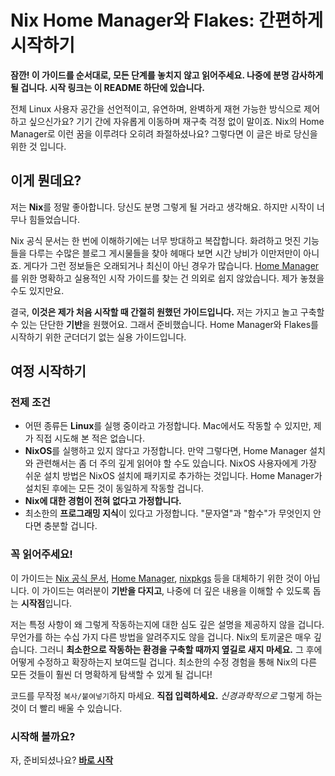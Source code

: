 # Nix Home Manager와 Flakes: 간편하게 시작하기

**잠깐! 이 가이드를 순서대로, 모든 단계를 놓치지 않고 읽어주세요. 나중에 분명 감사하게 될 겁니다. 시작 링크는 이 README 하단에 있습니다.**

전체 Linux 사용자 공간을 선언적이고, 유연하며, 완벽하게 재현 가능한 방식으로 제어하고 싶으신가요? 기기 간에 자유롭게 이동하며 재구축 걱정 없이 말이죠. Nix의 Home Manager로 이런 꿈을 이루려다 오히려 좌절하셨나요? 그렇다면 이 글은 바로 당신을 위한 것 입니다.

## 이게 뭔데요?

저는 **Nix**를 정말 좋아합니다. 당신도 분명 그렇게 될 거라고 생각해요. 하지만 시작이 너무나 힘들었습니다.

Nix 공식 문서는 한 번에 이해하기에는 너무 방대하고 복잡합니다. 화려하고 멋진 기능들을 다루는 수많은 블로그 게시물들을 찾아 헤매다 보면 시간 낭비가 이만저만이 아니죠. 게다가 그런 정보들은 오래되거나 최신이 아닌 경우가 많습니다. [Home Manager](https://github.com/nix-community/home-manager)를 위한 명확하고 실용적인 시작 가이드를 찾는 건 의외로 쉽지 않았습니다. 제가 놓쳤을 수도 있지만요.

결국, **이것은 제가 처음 시작할 때 간절히 원했던 가이드입니다.** 저는 가지고 놀고 구축할 수 있는 단단한 **기반**을 원했어요. 그래서 준비했습니다. Home Manager와 Flakes를 시작하기 위한 군더더기 없는 실용 가이드입니다.

## 여정 시작하기

### 전제 조건

  * 어떤 종류든 **Linux**를 실행 중이라고 가정합니다. Mac에서도 작동할 수 있지만, 제가 직접 시도해 본 적은 없습니다.
  * **NixOS**를 실행하고 있지 않다고 가정합니다. 만약 그렇다면, Home Manager 설치와 관련해서는 좀 더 주의 깊게 읽어야 할 수도 있습니다. NixOS 사용자에게 가장 쉬운 설치 방법은 NixOS 설치에 패키지로 추가하는 것입니다. Home Manager가 설치된 후에는 모든 것이 동일하게 작동할 겁니다.
  * **Nix에 대한 경험이 전혀 없다고 가정합니다.**
  * 최소한의 **프로그래밍 지식**이 있다고 가정합니다. "문자열"과 "함수"가 무엇인지 안다면 충분할 겁니다.

### 꼭 읽어주세요!

이 가이드는 [Nix 공식 문서](https://nix.dev/), [Home Manager](https://nix-community.github.io/home-manager/), [nixpkgs](https://nixos.org/manual/nixpkgs/stable/) 등을 대체하기 위한 것이 아닙니다. 이 가이드는 여러분이 **기반을 다지고**, 나중에 더 깊은 내용을 이해할 수 있도록 돕는 **시작점**입니다.

저는 특정 사항이 왜 그렇게 작동하는지에 대한 심도 깊은 설명을 제공하지 않을 겁니다. 무언가를 하는 수십 가지 다른 방법을 알려주지도 않을 겁니다. Nix의 토끼굴은 매우 깊습니다. 그러니 **최소한으로 작동하는 환경을 구축할 때까지 옆길로 새지 마세요.** 그 후에 어떻게 수정하고 확장하는지 보여드릴 겁니다. 최소한의 수정 경험을 통해 Nix의 다른 모든 것들이 훨씬 더 명확하게 탐색할 수 있게 될 겁니다!

코드를 무작정 `복사/붙여넣기`하지 마세요. **직접 입력하세요.** *신경과학적으로* 그렇게 하는 것이 더 빨리 배울 수 있습니다.

### 시작해 볼까요?

자, 준비되셨나요? **[바로 시작](./01-install_ko.md)**